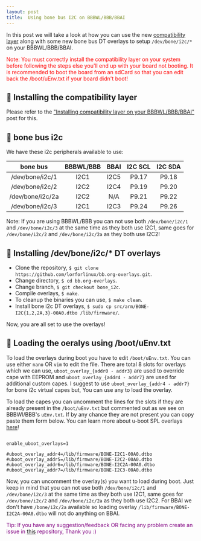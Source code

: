 ```yaml
---
layout: post
title:  Using bone bus I2C on BBBWL/BBB/BBAI
---
```


In this post we will take a look at how you can use the new [compatibility layer](https://github.com/beagleboard/BeagleBoard-DeviceTrees/pull/17) along with some new bone bus DT overlays to setup `/dev/bone/i2c/*` on your BBBWL/BBB/BBAI.

<p class="message" style="color:red;"> Note: You must correctly install the compatibility layer on your system before following the steps else you'll end up with your board not booting. It is recommended to boot the board from an sdCard so that you can edit back the /boot/uEnv.txt if your board didn't boot!</p>

## 🐾 Installing the compatibility layer

Please refer to the ["Installing compatibility layer on your BBBWL/BBB/BBAI"](https://lorforlinux.github.io/GSoC2020_BeagleBoard.org/2020/07/19/installing-compatibility-layer/) post for this.

## 🐾 bone bus i2c

We have these i2c peripherals available to use:

|bone bus        |BBBWL/BBB |BBAI |I2C SCL |I2C SDA  |
|:---:           |:---:     |:---:|:---:   |:---:    |
|/dev/bone/i2c/1 |I2C1      |I2C5 |P9.17   |P9.18    |
|/dev/bone/i2c/2 |I2C2      |I2C4 |P9.19   |P9.20    |
|/dev/bone/i2c/2a|I2C2      |N/A  |P9.21   |P9.22    |
|/dev/bone/i2c/3 |I2C1      |I2C3 |P9.24   |P9.26    |

Note: If you are using BBBWL/BBB you can not use both `/dev/bone/i2c/1` and `/dev/bone/i2c/3` at the same time as they both use I2C1, same goes for `/dev/bone/i2c/2` and `/dev/bone/i2c/2a` as they both use I2C2!

## 🐾 Installing /dev/bone/i2c/* DT overlays

- Clone the repository, `$ git clone https://github.com/lorforlinux/bb.org-overlays.git`.
- Change directory, `$ cd bb.org-overlays`.
- Change branch, `$ git checkout bone_i2c`.
- Compile overlays, `$ make`.
- To cleanup the binaries you can use, `$ make clean`.
- Install bone i2c DT overlays, `$ sudo cp src/arm/BONE-I2C{1,2,2A,3}-00A0.dtbo /lib/firmware/`.

Now, you are all set to use the overlays!

## 🐾 Loading the oeralys using /boot/uEnv.txt

To load the overlays during boot you have to edit `/boot/uEnv.txt`. You can use either `nano` OR `vim` to edit the file. There are total 8 slots for overlays which we can use, `uboot_overlay_{addr0 - addr3}` are used to override cape with EEPROM and `uboot_overlay_{addr4 - addr7}` are used for additional custom capes. I suggest to use `uboot_overlay_{addr4 - addr7}` for bone i2c virtual capes but, You can use any to load the overlay.

To load the capes you can uncomment the lines for the slots if they are already present in the `/boot/uEnv.txt` but commented out as we see on BBBWl/BBB's `uEnv.txt`. If by any chance they are not present you can copy paste them form below. You can learn more about u-boot SPL overlays [here](https://forum.digikey.com/t/all-beaglebone-varients-u-boot-overlays/26/2)!

```

enable_uboot_overlays=1

#uboot_overlay_addr4=/lib/firmware/BONE-I2C1-00A0.dtbo
#uboot_overlay_addr5=/lib/firmware/BONE-I2C2-00A0.dtbo
#uboot_overlay_addr6=/lib/firmware/BONE-I2C2A-00A0.dtbo
#uboot_overlay_addr7=/lib/firmware/BONE-I2C3-00A0.dtbo

```

Now, you can uncomment the overlay(s) you want to load during boot. Just keep in mind that you can not use both `/dev/bone/i2c/1` and `/dev/bone/i2c/3` at the same time as they both use I2C1, same goes for `/dev/bone/i2c/2` and `/dev/bone/i2c/2a` as they both use I2C2. For BBAI we don't have `/bone/i2c/2a` available so loading overlay `/lib/firmware/BONE-I2C2A-00A0.dtbo` will not do anything on BBAI. 

<p class="message" style="color:purple;"> Tip: If you have any suggestion/feedback OR facing any problem create an issue in <a href="https://github.com/lorforlinux/bb.org-overlays/tree/bone_i2c">this</a> repository, Thank you :) </p>